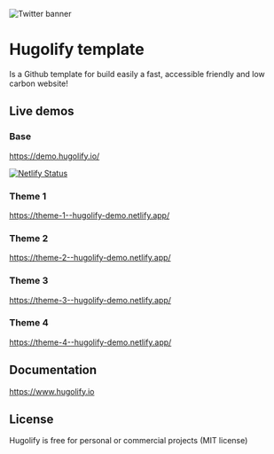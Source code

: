![Twitter banner](https://user-images.githubusercontent.com/4457294/208064328-5bbf40e4-5520-41f4-8024-30c898c1a0e8.png)

# Hugolify template

Is a Github template for build easily a fast, accessible friendly and low carbon website!

## Live demos

### Base
https://demo.hugolify.io/

[![Netlify Status](https://api.netlify.com/api/v1/badges/5a4fa061-e7a5-4e66-9612-4fae713bda09/deploy-status)](https://app.netlify.com/sites/hugolify-demo/deploys)

### Theme 1
https://theme-1--hugolify-demo.netlify.app/

### Theme 2
https://theme-2--hugolify-demo.netlify.app/

### Theme 3
https://theme-3--hugolify-demo.netlify.app/

### Theme 4
https://theme-4--hugolify-demo.netlify.app/

## Documentation
https://www.hugolify.io

## License
Hugolify is free for personal or commercial projects (MIT license)
